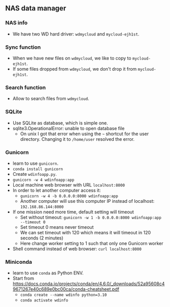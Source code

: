 ## NAS data manager

### NAS info
- We have two WD hard driver: `wdmycloud` and `mycloud-ejh1st`.

### Sync function
- When we have new files on `wdmycloud`, we like to copy to `mycloud-ejh1st`.
- If some files dropped from `wdmycloud`, we don't drop it from `mycloud-ejh1st`.

### Search function
- Allow to search files from `wdmycloud`.

### SQLite
- Use SQLite as database, which is simple one.
- sqlite3.OperationalError: unable to open database file
  - On unix I got that error when using the `~` shortcut for the user directory. Changing it to `/home/user` resolved the error.

### Gunicorn
- learn to use `gunicorn`.
- `conda install gunicorn`
- Create `wdinfoapp.py`.
- `gunicorn -w 4 wdinfoapp:app`
- Local machine web browser with URL `localhost:8000`
- In order to let another computer access it:
  - `gunicorn -w 4 -b 0.0.0.0:8000 wdinfoapp:app`
  - Another computer will use this computer IP instead of localhost: `192.168.86.144:8000`
- If one mission need more time, default setting will timeout
  - Set without timeout: `gunicorn -w 1 -b 0.0.0.0:8000 wdinfoapp:app --timeout 0`
  - Set timeout 0 means never timeout
  - We can set timeout with 120 which means it will timeout in 120 seconds (2 minutes)
  - Here change worker setting to 1 such that only one Gunicorn worker
- Shell command instead of web browser: `curl localhost:8000`

### Miniconda
- learn to use `conda` as Python ENV.
- Start from https://docs.conda.io/projects/conda/en/4.6.0/_downloads/52a95608c49671267e40c689e0bc00ca/conda-cheatsheet.pdf
  - `conda create --name wdinfo python=3.10`
  - `conda activate wdinfo`